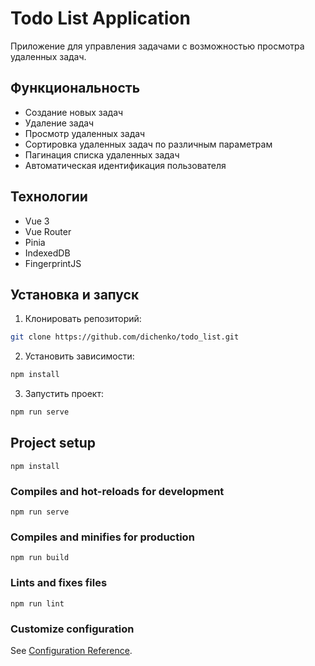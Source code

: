 # Todo List Application

Приложение для управления задачами с возможностью просмотра удаленных задач.

## Функциональность

- Создание новых задач
- Удаление задач
- Просмотр удаленных задач
- Сортировка удаленных задач по различным параметрам
- Пагинация списка удаленных задач
- Автоматическая идентификация пользователя

## Технологии

- Vue 3
- Vue Router
- Pinia
- IndexedDB
- FingerprintJS

## Установка и запуск

1. Клонировать репозиторий:
```bash
git clone https://github.com/dichenko/todo_list.git
```

2. Установить зависимости:
```bash
npm install
```

3. Запустить проект:
```bash
npm run serve
```

## Project setup
```
npm install
```

### Compiles and hot-reloads for development
```
npm run serve
```

### Compiles and minifies for production
```
npm run build
```

### Lints and fixes files
```
npm run lint
```

### Customize configuration
See [Configuration Reference](https://cli.vuejs.org/config/).
